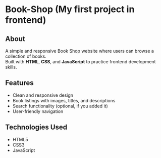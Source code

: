 # Book-Shop (My first project in frontend)
## About
A simple and responsive Book Shop website where users can browse a collection of books.  
Built with **HTML**, **CSS**, and **JavaScript** to practice frontend development skills.

## Features
- Clean and responsive design
- Book listings with images, titles, and descriptions
- Search functionality (optional, if you added it)
- User-friendly navigation


## Technologies Used
- HTML5
- CSS3
- JavaScript

